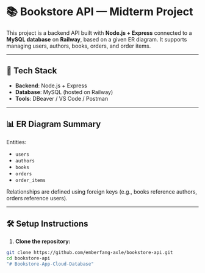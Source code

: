 # 📚 Bookstore API — Midterm Project

This project is a backend API built with **Node.js + Express** connected to a **MySQL database** on **Railway**, based on a given ER diagram. It supports managing users, authors, books, orders, and order items.

---

## 🔧 Tech Stack

- **Backend**: Node.js + Express
- **Database**: MySQL (hosted on Railway)
- **Tools**: DBeaver / VS Code / Postman

---

## 📊 ER Diagram Summary

Entities:
- `users`
- `authors`
- `books`
- `orders`
- `order_items`

Relationships are defined using foreign keys (e.g., books reference authors, orders reference users).

---

## 🛠️ Setup Instructions

1. **Clone the repository:**

```bash
git clone https://github.com/emberfang-axle/bookstore-api.git
cd bookstore-api
"# Bookstore-App-Cloud-Database" 
